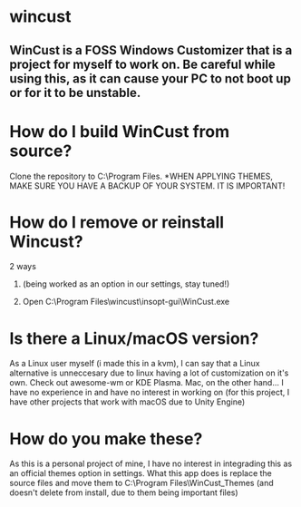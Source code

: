 # wincust
WinCust is a FOSS Windows Customizer that is a project for myself to work on. 
Be careful while using this, as it can cause your PC to not boot up or for it to be unstable.
-
# How do I build WinCust from source?

Clone the repository to C:\Program Files. *WHEN APPLYING THEMES, MAKE SURE YOU HAVE A BACKUP OF YOUR SYSTEM. IT IS IMPORTANT!

# How do I remove or reinstall Wincust?

2 ways

1. (being worked as an option in our settings, stay tuned!)

2. Open C:\Program Files\wincust\insopt-gui\WinCust.exe

# Is there a Linux/macOS version?

As a Linux user myself (i made this in a kvm), I can say that a Linux alternative is unneccesary due to linux having a lot of customization on it's own. Check out awesome-wm or KDE Plasma.
Mac, on the other hand... I have no experience in and have no interest in working on (for this project, I have other projects that work with macOS due to Unity Engine)

# How do you make these?

As this is a personal project of mine, I have no interest in integrading this as an official themes option in settings. What this app does is replace the source files and move them to C:\Program Files\WinCust_Themes (and doesn't delete from install, due to them being important files) 
